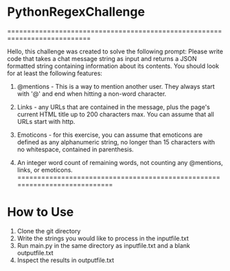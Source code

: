 # PythonRegexChallenge
===========================================================================

Hello, this challenge was created to solve the following prompt:
Please write code that takes a chat message string as input and returns a JSON formatted string containing information about its contents. You should look for at least the following features:

1) @mentions - This is a way to mention another user. They always start with '@' and end when hitting a non-word character. 

2) Links - any URLs that are contained in the message, plus the page's current HTML title up to 200 characters max. You can assume that all URLs start with http. 

3) Emoticons - for this exercise, you can assume that emoticons are defined as any alphanumeric string, no longer than 15 characters with no whitespace, contained in parenthesis. 

4) An integer word count of remaining words, not counting any @mentions, links, or emoticons.
===========================================================================
# How to Use
1) Clone the git directory
2) Write the strings you would like to process in the inputfile.txt
3) Run main.py in the same directory as inputfile.txt and a blank outputfile.txt
4) Inspect the results in outputfile.txt
